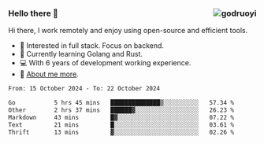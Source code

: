 ### Hello there 👋 <img align="right" src="https://github-readme-stats.vercel.app/api?username=godruoyi&show_icons=true" alt="godruoyi" />

Hi there, I work remotely and enjoy using open-source and efficient tools.

- 🔭 Interested in full stack. Focus on backend.
- 🌱 Currently learning Golang and Rust.
- 💻 With 6 years of development working experience.
- 👒 [About me more](https://godruoyi.com/posts/about-godruoyi).



<!--START_SECTION:waka-->

```txt
From: 15 October 2024 - To: 22 October 2024

Go           5 hrs 45 mins   ██████████████▒░░░░░░░░░░   57.34 %
Other        2 hrs 37 mins   ██████▓░░░░░░░░░░░░░░░░░░   26.23 %
Markdown     43 mins         █▓░░░░░░░░░░░░░░░░░░░░░░░   07.22 %
Text         21 mins         █░░░░░░░░░░░░░░░░░░░░░░░░   03.61 %
Thrift       13 mins         ▓░░░░░░░░░░░░░░░░░░░░░░░░   02.26 %
```

<!--END_SECTION:waka-->
